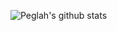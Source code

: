 ![Peglah's github stats](https://github-readme-stats.vercel.app/api?username=peglah&show_icons=true&theme=gruvbox)
<!--
![Peglah's Top Languages](https://github-readme-stats.vercel.app/api/top-langs/?username=Peglah&layout=compact&theme=gruvbox)
-->

<!--
**Peglah/Peglah** is a ✨ _special_ ✨ repository because its `README.md` (this file) appears on your GitHub profile.

Here are some ideas to get you started:

- 🔭 I’m currently working on ...
- 🌱 I’m currently learning ...
- 👯 I’m looking to collaborate on ...
- 🤔 I’m looking for help with ...
- 💬 Ask me about ...
- 📫 How to reach me: ...
- 😄 Pronouns: ...
- ⚡ Fun fact: ...
-->
